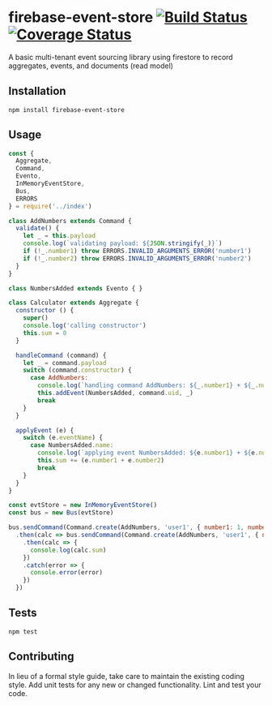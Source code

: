 firebase-event-store [![Build Status](https://travis-ci.org/Rotorsoft/firebase-event-store.svg?branch=master)](https://travis-ci.org/Rotorsoft/firebase-event-store) [![Coverage Status](https://coveralls.io/repos/github/Rotorsoft/firebase-event-store/badge.svg?branch=master)](https://coveralls.io/github/Rotorsoft/firebase-event-store?branch=master)
=========

A basic multi-tenant event sourcing library using firestore to record aggregates, events, and documents (read model)

## Installation

  `npm install firebase-event-store`

## Usage

```javascript
const {
  Aggregate,
  Command,
  Evento,
  InMemoryEventStore,
  Bus,
  ERRORS
} = require('../index')

class AddNumbers extends Command {
  validate() {
    let _ = this.payload
    console.log(`validating payload: ${JSON.stringify(_)}`)
    if (!_.number1) throw ERRORS.INVALID_ARGUMENTS_ERROR('number1')
    if (!_.number2) throw ERRORS.INVALID_ARGUMENTS_ERROR('number2')
  }
}

class NumbersAdded extends Evento { }

class Calculator extends Aggregate {
  constructor () {
    super()
    console.log('calling constructor')
    this.sum = 0
  }

  handleCommand (command) {
    let _ = command.payload
    switch (command.constructor) {
      case AddNumbers:
        console.log(`handling command AddNumbers: ${_.number1} + ${_.number2}`)
        this.addEvent(NumbersAdded, command.uid, _)
        break
    }
  }

  applyEvent (e) {
    switch (e.eventName) {
      case NumbersAdded.name:
        console.log(`applying event NumbersAdded: ${e.number1} + ${e.number2}`)
        this.sum += (e.number1 + e.number2)
        break
    }
  }
}

const evtStore = new InMemoryEventStore()
const bus = new Bus(evtStore)

bus.sendCommand(Command.create(AddNumbers, 'user1', { number1: 1, number2: 2 }), '/tenants/tenant1', '/calculators', Calculator, 'calc1')
  .then(calc => bus.sendCommand(Command.create(AddNumbers, 'user1', { number1: 3, number2: 4 }), '/tenants/tenant1', '/calculators', Calculator, calc.aggregateId, calc.aggregateVersion))
    .then(calc => {
      console.log(calc.sum)
    }) 
    .catch(error => {
      console.error(error)
    })
  })
```

## Tests

  `npm test`

## Contributing

In lieu of a formal style guide, take care to maintain the existing coding style. Add unit tests for any new or changed functionality. Lint and test your code.
